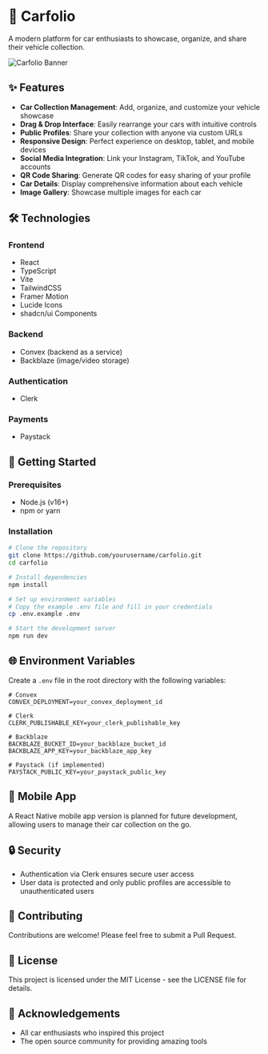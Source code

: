 # 🚗 Carfolio

A modern platform for car enthusiasts to showcase, organize, and share their vehicle collection.

![Carfolio Banner](https://via.placeholder.com/800x200?text=Carfolio+Car+Showcase+Platform)

## ✨ Features

- **Car Collection Management**: Add, organize, and customize your vehicle showcase
- **Drag & Drop Interface**: Easily rearrange your cars with intuitive controls
- **Public Profiles**: Share your collection with anyone via custom URLs
- **Responsive Design**: Perfect experience on desktop, tablet, and mobile devices
- **Social Media Integration**: Link your Instagram, TikTok, and YouTube accounts
- **QR Code Sharing**: Generate QR codes for easy sharing of your profile
- **Car Details**: Display comprehensive information about each vehicle
- **Image Gallery**: Showcase multiple images for each car

## 🛠️ Technologies

### Frontend
- React
- TypeScript
- Vite
- TailwindCSS
- Framer Motion
- Lucide Icons
- shadcn/ui Components

### Backend
- Convex (backend as a service)
- Backblaze (image/video storage)

### Authentication
- Clerk

### Payments
- Paystack

## 🚀 Getting Started

### Prerequisites
- Node.js (v16+)
- npm or yarn

### Installation

```bash
# Clone the repository
git clone https://github.com/yourusername/carfolio.git
cd carfolio

# Install dependencies
npm install

# Set up environment variables
# Copy the example .env file and fill in your credentials
cp .env.example .env

# Start the development server
npm run dev
```

## 🌐 Environment Variables

Create a `.env` file in the root directory with the following variables:

```
# Convex
CONVEX_DEPLOYMENT=your_convex_deployment_id

# Clerk
CLERK_PUBLISHABLE_KEY=your_clerk_publishable_key

# Backblaze
BACKBLAZE_BUCKET_ID=your_backblaze_bucket_id
BACKBLAZE_APP_KEY=your_backblaze_app_key

# Paystack (if implemented)
PAYSTACK_PUBLIC_KEY=your_paystack_public_key
```

## 📱 Mobile App

A React Native mobile app version is planned for future development, allowing users to manage their car collection on the go.

## 🔒 Security

- Authentication via Clerk ensures secure user access
- User data is protected and only public profiles are accessible to unauthenticated users

## 🤝 Contributing

Contributions are welcome! Please feel free to submit a Pull Request.

## 📄 License

This project is licensed under the MIT License - see the LICENSE file for details.

## 🙏 Acknowledgements

- All car enthusiasts who inspired this project
- The open source community for providing amazing tools
